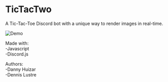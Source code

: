# TicTacTwo

A Tic-Tac-Toe Discord bot with a unique way to render images in real-time.

![Demo](https://github.com/dlustre/aimtrainerv2/blob/master/assets/tictactoe.gif)

Made with:
\
-Javascript
\
-Discord.js

Authors: 
\
-Danny Huizar
\
-Dennis Lustre
